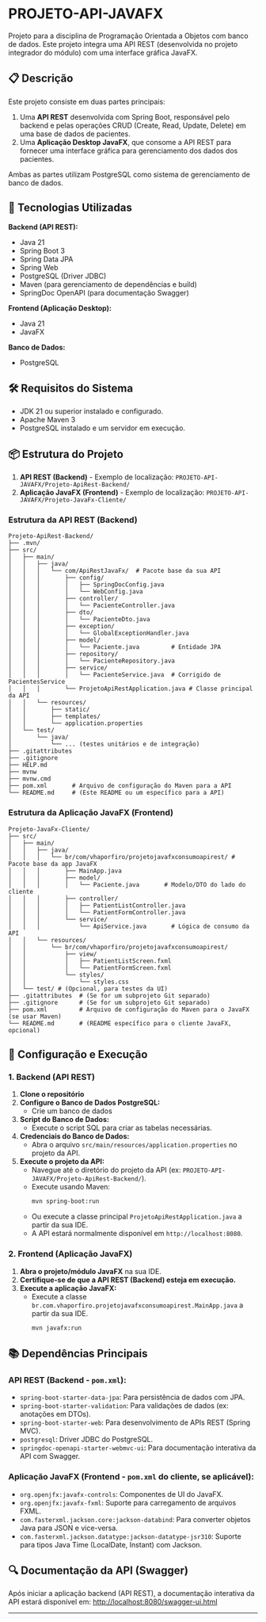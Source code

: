# PROJETO-API-JAVAFX

Projeto para a disciplina de Programação Orientada a Objetos com banco de dados. Este projeto integra uma API REST (desenvolvida no projeto integrador do módulo) com uma interface gráfica JavaFX.

## 📋 Descrição

Este projeto consiste em duas partes principais:

1.  Uma **API REST** desenvolvida com Spring Boot, responsável pelo backend e pelas operações CRUD (Create, Read, Update, Delete) em uma base de dados de pacientes.
2.  Uma **Aplicação Desktop JavaFX**, que consome a API REST para fornecer uma interface gráfica para gerenciamento dos dados dos pacientes.

Ambas as partes utilizam PostgreSQL como sistema de gerenciamento de banco de dados.

## 🚀 Tecnologias Utilizadas

**Backend (API REST):**

  * Java 21
  * Spring Boot 3
  * Spring Data JPA
  * Spring Web
  * PostgreSQL (Driver JDBC)
  * Maven (para gerenciamento de dependências e build)
  * SpringDoc OpenAPI (para documentação Swagger)
  
**Frontend (Aplicação Desktop):**

  * Java 21
  * JavaFX

**Banco de Dados:**

  * PostgreSQL

## 🛠️ Requisitos do Sistema

  * JDK 21 ou superior instalado e configurado.
  * Apache Maven 3
  * PostgreSQL instalado e um servidor em execução.

## 📦 Estrutura do Projeto

1.  **API REST (Backend)** - Exemplo de localização: `PROJETO-API-JAVAFX/Projeto-ApiRest-Backend/`
2.  **Aplicação JavaFX (Frontend)** - Exemplo de localização: `PROJETO-API-JAVAFX/Projeto-JavaFx-Cliente/`

### Estrutura da API REST (Backend)

```plaintext
Projeto-ApiRest-Backend/
├── .mvn/
├── src/
│   ├── main/
│   │   ├── java/
│   │   │   └── com/ApiRestJavaFx/  # Pacote base da sua API
│   │   │       ├── config/
│   │   │       │   ├── SpringDocConfig.java
│   │   │       │   └── WebConfig.java
│   │   │       ├── controller/
│   │   │       │   └── PacienteController.java
│   │   │       ├── dto/
│   │   │       │   └── PacienteDto.java
│   │   │       ├── exception/
│   │   │       │   └── GlobalExceptionHandler.java
│   │   │       ├── model/
│   │   │       │   └── Paciente.java         # Entidade JPA
│   │   │       ├── repository/
│   │   │       │   └── PacienteRepository.java
│   │   │       ├── service/
│   │   │       │   └── PacienteService.java  # Corrigido de PacientesService
│   │   │       └── ProjetoApiRestApplication.java # Classe principal da API
│   │   └── resources/
│   │       ├── static/
│   │       ├── templates/
│   │       └── application.properties
│   └── test/
│       └── java/
│           └── ... (testes unitários e de integração)
├── .gitattributes
├── .gitignore
├── HELP.md
├── mvnw
├── mvnw.cmd
├── pom.xml       # Arquivo de configuração do Maven para a API
└── README.md     # (Este README ou um específico para a API)
```

### Estrutura da Aplicação JavaFX (Frontend)

```plaintext
Projeto-JavaFx-Cliente/
├── src/
│   ├── main/
│   │   ├── java/
│   │   │   └── br/com/vhaporfiro/projetojavafxconsumoapirest/ # Pacote base da app JavaFX
│   │   │       ├── MainApp.java
│   │   │       ├── model/
│   │   │       │   └── Paciente.java       # Modelo/DTO do lado do cliente
│   │   │       ├── controller/
│   │   │       │   ├── PatientListController.java
│   │   │       │   └── PatientFormController.java
│   │   │       └── service/
│   │   │           └── ApiService.java       # Lógica de consumo da API
│   │   └── resources/
│   │       └── br/com/vhaporfiro/projetojavafxconsumoapirest/
│   │           ├── view/
│   │           │   ├── PatientListScreen.fxml
│   │           │   └── PatientFormScreen.fxml
│   │           └── styles/
│   │               └── styles.css
│   └── test/ # (Opcional, para testes da UI)
├── .gitattributes  # (Se for um subprojeto Git separado)
├── .gitignore      # (Se for um subprojeto Git separado)
├── pom.xml         # Arquivo de configuração do Maven para o JavaFX (se usar Maven)
└── README.md       # (README específico para o cliente JavaFX, opcional)
```

## 🔧 Configuração e Execução

### 1\. Backend (API REST)

1.  **Clone o repositório**
2.  **Configure o Banco de Dados PostgreSQL:**
      * Crie um banco de dados
3.  **Script do Banco de Dados:**
      * Execute o script SQL para criar as tabelas necessárias.
4.  **Credenciais do Banco de Dados:**
      * Abra o arquivo `src/main/resources/application.properties` no projeto da API.
5.  **Execute o projeto da API:**
      * Navegue até o diretório do projeto da API (ex: `PROJETO-API-JAVAFX/Projeto-ApiRest-Backend/`).
      * Execute usando Maven:
        ```bash
        mvn spring-boot:run
        ```
      * Ou execute a classe principal `ProjetoApiRestApplication.java` a partir da sua IDE.
      * A API estará normalmente disponível em `http://localhost:8080`.

### 2\. Frontend (Aplicação JavaFX)

1.  **Abra o projeto/módulo JavaFX** na sua IDE.
2.  **Certifique-se de que a API REST (Backend) esteja em execução.**
3.  **Execute a aplicação JavaFX:**
      * Execute a classe `br.com.vhaporfiro.projetojavafxconsumoapirest.MainApp.java` a partir da sua IDE.
        ```bash
        mvn javafx:run
        ```
## 📚 Dependências Principais

### API REST (Backend - `pom.xml`):

  * `spring-boot-starter-data-jpa`: Para persistência de dados com JPA.
  * `spring-boot-starter-validation`: Para validações de dados (ex: anotações em DTOs).
  * `spring-boot-starter-web`: Para desenvolvimento de APIs REST (Spring MVC).
  * `postgresql`: Driver JDBC do PostgreSQL.
  * `springdoc-openapi-starter-webmvc-ui`: Para documentação interativa da API com Swagger.

### Aplicação JavaFX (Frontend - `pom.xml` do cliente, se aplicável):

  * `org.openjfx:javafx-controls`: Componentes de UI do JavaFX.
  * `org.openjfx:javafx-fxml`: Suporte para carregamento de arquivos FXML.
  * `com.fasterxml.jackson.core:jackson-databind`: Para converter objetos Java para JSON e vice-versa.
  * `com.fasterxml.jackson.datatype:jackson-datatype-jsr310`: Suporte para tipos Java Time (LocalDate, Instant) com Jackson.

## 🔍 Documentação da API (Swagger)

Após iniciar a aplicação backend (API REST), a documentação interativa da API estará disponível em:
[http://localhost:8080/swagger-ui.html](https://www.google.com/search?q=http://localhost:8080/swagger-ui.html)

-----
